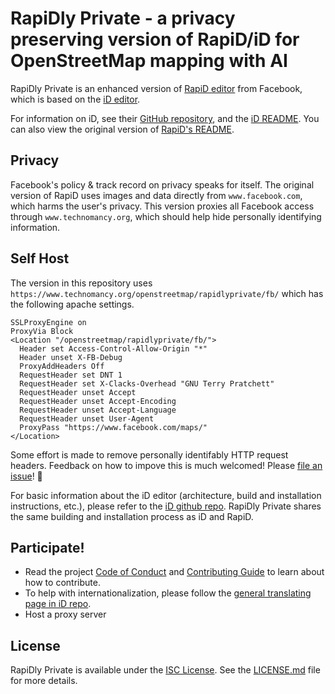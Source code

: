 # RapiDly Private - a privacy preserving version of RapiD/iD for OpenStreetMap mapping with AI

RapiDly Private is an enhanced version of [RapiD editor]() from Facebook, which is based on the [iD editor](https://github.com/openstreetmap/iD).

For information on iD, see their [GitHub repository](https://github.com/openstreetmap/iD), and the [iD README](https://github.com/openstreetmap/iD/blob/master/README.md). You can also view the original version of [RapiD's README](./README_RapiD.md).

## Privacy

Facebook's policy & track record on privacy speaks for itself. The original version of RapiD uses images and data directly from `www.facebook.com`, which harms the user's privacy. This version proxies all Facebook access through `www.technomancy.org`, which should help hide personally identifying information.

## Self Host

The version in this repository uses `https://www.technomancy.org/openstreetmap/rapidlyprivate/fb/` which has the following apache settings.

    SSLProxyEngine on
    ProxyVia Block
    <Location "/openstreetmap/rapidlyprivate/fb/">
      Header set Access-Control-Allow-Origin "*"
      Header unset X-FB-Debug
      ProxyAddHeaders Off
      RequestHeader set DNT 1
      RequestHeader set X-Clacks-Overhead "GNU Terry Pratchett"
      RequestHeader unset Accept
      RequestHeader unset Accept-Encoding
      RequestHeader unset Accept-Language
      RequestHeader unset User-Agent
      ProxyPass "https://www.facebook.com/maps/"
    </Location>

Some effort is made to remove personally identifably HTTP request headers. Feedback on how to impove this is much welcomed! Please [file an issue](https://github.com/rory/RapiDly-Private/issues/new)! 🙂

For basic information about the iD editor (architecture, build and installation instructions, etc.), please refer to the [iD github repo](https://github.com/openstreetmap/iD). RapiDly Private shares the same building and installation process as iD and RapiD.

## Participate!

* Read the project [Code of Conduct](CODE_OF_CONDUCT.md) and [Contributing Guide](CONTRIBUTING.md) to learn about how to contribute.
* To help with internationalization, please follow the [general translating page in iD repo](https://github.com/openstreetmap/iD/blob/master/CONTRIBUTING.md#translating).
* Host a proxy server

## License

RapiDly Private is available under the [ISC License](https://opensource.org/licenses/ISC). See the [LICENSE.md](LICENSE.md) file for more details.
